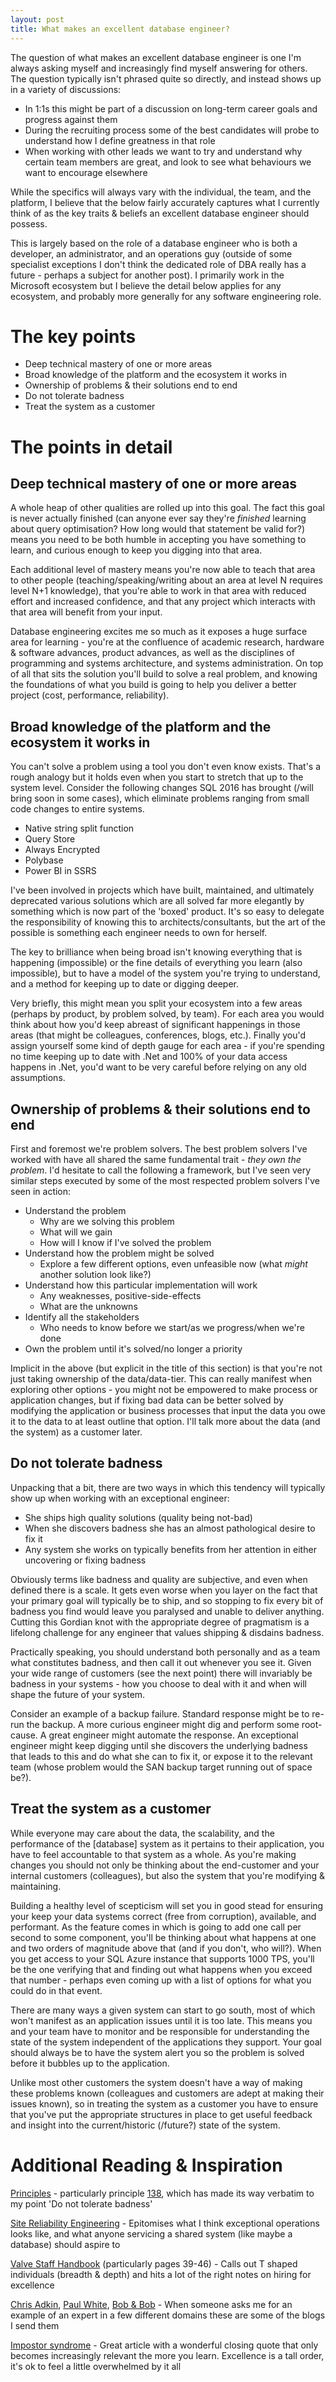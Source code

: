 ```yaml
---
layout: post
title: What makes an excellent database engineer?
---
```


The question of what makes an excellent database engineer is one I'm always asking myself and increasingly find myself answering for others.  The question typically isn't phrased quite so directly, and instead shows up in a variety of discussions:

- In 1:1s this might be part of a discussion on long-term career goals and progress against them
- During the recruiting process some of the best candidates will probe to understand how I define greatness in that role
- When working with other leads we want to try and understand why certain team members are great, and look to see what behaviours we want to encourage elsewhere

While the specifics will always vary with the individual, the team, and the platform, I believe that the below fairly accurately captures what I currently think of as the key traits & beliefs an excellent database engineer should possess.

This is largely based on the role of a database engineer who is both a developer, an administrator, and an operations guy (outside of some specialist exceptions I don't think the dedicated role of DBA really has a future - perhaps a subject for another post).  I primarily work in the Microsoft ecosystem but I believe the detail below applies for any ecosystem, and probably more generally for any software engineering role.

# The key points

- Deep technical mastery of one or more areas
- Broad knowledge of the platform and the ecosystem it works in
- Ownership of problems & their solutions end to end
- Do not tolerate badness
- Treat the system as a customer
	
# The points in detail

## Deep technical mastery of one or more areas

A whole heap of other qualities are rolled up into this goal.  The fact this goal is never actually finished (can anyone ever say they're _finished_ learning about query optimisation? How long would that statement be valid for?) means you need to be both humble in accepting you have something to learn, and curious enough to keep you digging into that area.

Each additional level of mastery means you're now able to teach that area to other people (teaching/speaking/writing about an area at level N requires level N+1 knowledge), that you're able to work in that area with reduced effort and increased confidence, and that any project which interacts with that area will benefit from your input.

Database engineering excites me so much as it exposes a huge surface area for learning - you're at the confluence of academic research, hardware & software advances, product advances, as well as the disciplines of programming and systems architecture, and systems administration.  On top of all that sits the solution you'll build to solve a real problem, and knowing the foundations of what you build is going to help you deliver a better project (cost, performance, reliability).

## Broad knowledge of the platform and the ecosystem it works in

You can't solve a problem using a tool you don't even know exists.  That's a rough analogy but it holds even when you start to stretch that up to the system level.  Consider the following changes SQL 2016 has brought (/will bring soon in some cases), which eliminate problems ranging from small code changes to entire systems.

- Native string split function
- Query Store
- Always Encrypted
- Polybase
- Power BI in SSRS

I've been involved in projects which have built, maintained, and ultimately deprecated various solutions which are all solved far more elegantly by something which is now part of the 'boxed' product.  It's so easy to delegate the responsibility of knowing this to architects/consultants, but the art of the possible is something each engineer needs to own for herself.

The key to brilliance when being broad isn't knowing everything that is happening (impossible) or the fine details of everything you learn (also impossible), but to have a model of the system you're trying to understand, and a method for keeping up to date or digging deeper.

Very briefly, this might mean you split your ecosystem into a few areas (perhaps by product, by problem solved, by team).  For each area you would think about how you'd keep abreast of significant happenings in those areas (that might be colleagues, conferences, blogs, etc.).  Finally you'd assign yourself some kind of depth gauge for each area - if you're spending no time keeping up to date with .Net and 100% of your data access happens in .Net, you'd want to be very careful before relying on any old assumptions.

## Ownership of problems & their solutions end to end

First and foremost we're problem solvers.  The best problem solvers I've worked with have all shared the same fundamental trait - *they own the problem*.  I'd hesitate to call the following a framework, but I've seen very similar steps executed by some of the most respected problem solvers I've seen in action:

- Understand the problem
  - Why are we solving this problem
  - What will we gain
  - How will I know if I've solved the problem
- Understand how the problem might be solved
  - Explore a few different options, even unfeasible now (what _might_ another solution look like?)
- Understand how this particular implementation will work
  - Any weaknesses, positive-side-effects
  - What are the unknowns
- Identify all the stakeholders
  - Who needs to know before we start/as we progress/when we're done
- Own the problem until it's solved/no longer a priority

Implicit in the above (but explicit in the title of this section) is that you're not just taking ownership of the data/data-tier.  This can really manifest when exploring other options - you might not be empowered to make process or application changes, but if fixing bad data can be better solved by modifying the application or business processes that input the data you owe it to the data to at least outline that option.  I'll talk more about the data (and the system) as a customer later.

## Do not tolerate badness

Unpacking that a bit, there are two ways in which this tendency will typically show up when working with an exceptional engineer:

- She ships high quality solutions (quality being not-bad)
- When she discovers badness she has an almost pathological desire to fix it
- Any system she works on typically benefits from her attention in either uncovering or fixing badness

Obviously terms like badness and quality are subjective, and even when defined there is a scale.  It gets even worse when you layer on the fact that your primary goal will typically be to ship, and so stopping to fix every bit of badness you find would leave you paralysed and unable to deliver anything.  Cutting this Gordian knot with the appropriate degree of pragmatism is a lifelong challenge for any engineer that values shipping & disdains badness.

Practically speaking, you should understand both personally and as a team what constitutes badness, and then call it out whenever you see it.  Given your wide range of customers (see the next point) there will invariably be badness in your systems - how you choose to deal with it and when will shape the future of your system.

Consider an example of a backup failure.  Standard response might be to re-run the backup.  A more curious engineer might dig and perform some root-cause.  A great engineer might automate the response.  An exceptional engineer might keep digging until she discovers the underlying badness that leads to this and do what she can to fix it, or expose it to the relevant team (whose problem would the SAN backup target running out of space be?).

## Treat the system as a customer

While everyone may care about the data, the scalability, and the performance of the [database] system as it pertains to their application, you have to feel accountable to that system as a whole.  As you're making changes you should not only be thinking about the end-customer and your internal customers (colleagues), but also the system that you're modifying & maintaining.

Building a healthy level of scepticism will set you in good stead for ensuring your keep your data systems correct (free from corruption), available, and performant.  As the feature comes in which is going to add one call per second to some component, you'll be thinking about what happens at one and two orders of magnitude above that (and if you don't, who will?).  When you get access to your SQL Azure instance that supports 1000 TPS, you'll be the one verifying that and finding out what happens when you exceed that number - perhaps even coming up with a list of options for what you could do in that event.

There are many ways a given system can start to go south, most of which won't manifest as an application issues until it is too late.  This means you and your team have to monitor and be responsible for understanding the state of the system independent of the applications they support.  Your goal should always be to have the system alert you so the problem is solved before it bubbles up to the application.

Unlike most other customers the system doesn't have a way of making these problems known (colleagues and customers are adept at making their issues known), so in treating the system as a customer you have to ensure that you've put the appropriate structures in place to get useful feedback and insight into the current/historic (/future?) state of the system.

# Additional Reading & Inspiration

[Principles](https://www.principles.com) - particularly principle [138](https://www.principles.com/#Principle-138), which has made its way verbatim to my point 'Do not tolerate badness'

[Site Reliability Engineering](https://landing.google.com/sre/) - Epitomises what I think exceptional operations looks like, and what anyone servicing a shared system (like maybe a database) should aspire to

[Valve Staff Handbook](http://www.valvesoftware.com/company/Valve_Handbook_LowRes.pdf) (particularly pages 39-46) - Calls out T shaped individuals (breadth & depth) and hits a lot of the right notes on hiring for excellence

[Chris Adkin](https://exadat.co.uk/), [Paul White](https://sqlperformance.com/author/paulwhitenzgmail-com), [Bob & Bob](https://blogs.msdn.microsoft.com/bobsql/) - When someone asks me for an example of an expert in a few different domains these are some of the blogs I send them

[Impostor syndrome](http://www.hanselman.com/blog/ImAPhonyAreYou.aspx) - Great article with a wonderful closing quote that only becomes increasingly relevant the more you learn.  Excellence is a tall order, it's ok to feel a little overwhelmed by it all
